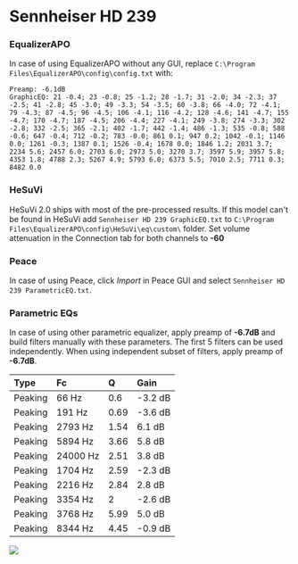 # Sennheiser HD 239

### EqualizerAPO
In case of using EqualizerAPO without any GUI, replace `C:\Program Files\EqualizerAPO\config\config.txt`
with:
```
Preamp: -6.1dB
GraphicEQ: 21 -0.4; 23 -0.8; 25 -1.2; 28 -1.7; 31 -2.0; 34 -2.3; 37 -2.5; 41 -2.8; 45 -3.0; 49 -3.3; 54 -3.5; 60 -3.8; 66 -4.0; 72 -4.1; 79 -4.3; 87 -4.5; 96 -4.5; 106 -4.1; 116 -4.2; 128 -4.6; 141 -4.7; 155 -4.7; 170 -4.7; 187 -4.5; 206 -4.4; 227 -4.1; 249 -3.8; 274 -3.3; 302 -2.8; 332 -2.5; 365 -2.1; 402 -1.7; 442 -1.4; 486 -1.3; 535 -0.8; 588 -0.6; 647 -0.4; 712 -0.2; 783 -0.0; 861 0.1; 947 0.2; 1042 -0.1; 1146 0.0; 1261 -0.3; 1387 0.1; 1526 -0.4; 1678 0.0; 1846 1.2; 2031 3.7; 2234 5.6; 2457 6.0; 2703 6.0; 2973 5.0; 3270 3.7; 3597 5.9; 3957 5.8; 4353 1.8; 4788 2.3; 5267 4.9; 5793 6.0; 6373 5.5; 7010 2.5; 7711 0.3; 8482 0.0
```

### HeSuVi
HeSuVi 2.0 ships with most of the pre-processed results. If this model can't be found in HeSuVi add
`Sennheiser HD 239 GraphicEQ.txt` to `C:\Program Files\EqualizerAPO\config\HeSuVi\eq\custom\` folder.
Set volume attenuation in the Connection tab for both channels to **-60**

### Peace
In case of using Peace, click *Import* in Peace GUI and select `Sennheiser HD 239 ParametricEQ.txt`.

### Parametric EQs
In case of using other parametric equalizer, apply preamp of **-6.7dB** and build filters manually
with these parameters. The first 5 filters can be used independently.
When using independent subset of filters, apply preamp of **-6.7dB**.

| Type    | Fc       |    Q | Gain    |
|:--------|:---------|:-----|:--------|
| Peaking | 66 Hz    | 0.6  | -3.2 dB |
| Peaking | 191 Hz   | 0.69 | -3.6 dB |
| Peaking | 2793 Hz  | 1.54 | 6.1 dB  |
| Peaking | 5894 Hz  | 3.66 | 5.8 dB  |
| Peaking | 24000 Hz | 2.51 | 3.8 dB  |
| Peaking | 1704 Hz  | 2.59 | -2.3 dB |
| Peaking | 2216 Hz  | 2.84 | 2.8 dB  |
| Peaking | 3354 Hz  | 2    | -2.6 dB |
| Peaking | 3768 Hz  | 5.99 | 5.0 dB  |
| Peaking | 8344 Hz  | 4.45 | -0.9 dB |

![](https://raw.githubusercontent.com/jaakkopasanen/AutoEq/master/results/headphonecom/sbaf-serious/Sennheiser%20HD%20239/Sennheiser%20HD%20239.png)